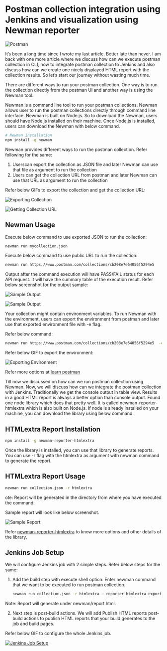 # Postman collection integration using Jenkins and visualization using Newman reporter


![Postman](https://miro.medium.com/max/1400/1*9gyOFOn482a5XKULrnS1-w.png)

It’s been a long time since I wrote my last article.
Better late than never. I am back with one more article
where we discuss how can we execute postman collection
in CLI, how to integrate postman collection to Jenkins
and also discuss how can we create one nicely displayed
HTML report with the collection results. So let’s start
our journey without wasting much time.

There are different ways to run your postman collection.
One way is to run the collection directly from the
postman UI and another way is using the Newman tool.


Newman is a command line tool to run your postman
collections. Newman allows user to run the postman
collections directly through command line interface.
Newman is built on Node.js. So to download the Newman,
users should have Node.js installed on their machine.
Once Node.js is installed, users can download the Newman
with below command.

```bash
# Newman Installation
npm install -g newman
```

Newman provides different ways to run the postman
collection. Refer following for the same:
1) Userscan export the collection as JSON file and later Newman can use that file as argument to run the collection
2) Users can get the collection URL from postman and later Newman can use that URL as argument to run the collection

Refer below GIFs to export the collection and get the collection URL:

![Exporting Collection](https://miro.medium.com/v2/resize:fit:640/1*aRqQYQH5mUc9VdaR2BLLkQ.gif)

![Getting Collection URL](https://miro.medium.com/v2/resize:fit:640/1*l-I_UpBRTi-10DItq6wuIA.gif)


## Newman Usage

Execute below command to use exported JSON to run the collection:

```bash
newman run mycollection.json
```

Execute below command to use public URL to run the collection:

```bash
newman run https://www.postman.com/collections/cb208e7e64056f5294e5
```

Output after the command execution will have PASS/FAIL
status for each API request. It will have the summary
table of the execution result. Refer below screenshot
for the output sample:

![Sample Output](https://miro.medium.com/v2/resize:fit:2880/1*fcglMPLTkXQrndgTghRcSw.png)

![Sample Output](https://miro.medium.com/v2/resize:fit:2880/1*X3JkCruS9DL9SPpJL5NPjw.png)

Your collection might contain environment variables. To
run Newman with the environment, users can export the
environment from postman and later use that exported
environment file with -e flag.

Refer below command:
    
```bash
newman run https://www.postman.com/collections/cb208e7e64056f5294e5  -e environment.json
```
Refer below GIF to export the environment:

![Exporting Environment](https://miro.medium.com/v2/resize:fit:640/1*YehkX3pHxpACoYVYi7dWcw.gif)

Refer more options at [learn postman](https://learning.postman.com/docs/running-collections/using-newman-cli/command-line-integration-with-newman/)

Till now we discussed on how can we run postman
collection using Newman. Now, we will discuss how can we
integrate the postman collection with Jenkins.
Traditionally we get the console output in table view.
Results in a good HTML report is always a better option
than console output. Found one node library which does
that pretty well. It is called newman-reporter-htmlextra
which is also built on Node.js. If node is already
installed on your machine, you can download the library
using below command:


## HTMLextra Report Installation

```bash
npm install -g newman-reporter-htmlextra
```

Once the library is installed, you can use that library
to generate reports. You can use -r flag with the
htmlextra as argument with newman command to generate
the report.

## HTMLextra Report Usage

```bash
newman run collection.json -r htmlextra
```

ote: Report will be generated in the directory from where you have executed the command.

Sample report will look like below screenshot.

![Sample Report](https://miro.medium.com/v2/resize:fit:700/1*rHYEQjnY_v_DHDKzuJ_q2Q.png)

Refer [newman-reporter-htmlextra](https://www.npmjs.com/package/newman-reporter-htmlextra) to know more options and other details of the library.

## Jenkins Job Setup

We will configure Jenkins job with 2 simple steps. Refer below steps for the same:
1) Add the build step with execute shell option. Enter newman command that we want to be executed to run postman collection.
    
    ```bash
    newman run collection.json -r htmlextra — reporter-htmlextra-export “newman/report.html”
    ```
Note: Report will generate under newman/report.html.

2) Next step is post-build actions. We will add Publish HTML reports post-build actions to publish HTML reports that your build generates to the job and build pages.

Refer below GIF to configure the whole Jenkins job.

[![Jenkins Job Setup](https://i.imgur.com/lhZMMK2.png)](https://www.youtube.com/watch?v=Xd_HrGezoug)

